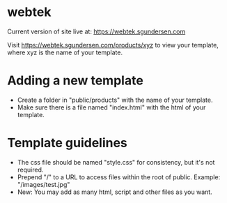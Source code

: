 # webtek
Current version of site live at: https://webtek.sgundersen.com

Visit https://webtek.sgundersen.com/products/xyz to view your template, where xyz is the name of your template.

# Adding a new template
* Create a folder in "public/products" with the name of your template.
* Make sure there is a file named "index.html" with the html of your template.

# Template guidelines
* The css file should be named "style.css" for consistency, but it's not required.
* Prepend "/" to a URL to access files within the root of public. Example: "/images/test.jpg"
* New: You may add as many html, script and other files as you want.
